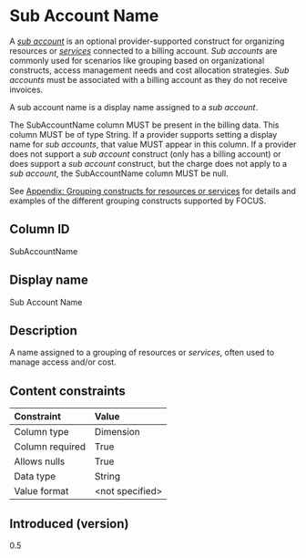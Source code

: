 # Sub Account Name

A [*sub account*](#glossary:sub-account) is an optional provider-supported construct for organizing resources or [*services*](#glossary:service) connected to a billing account. *Sub accounts* are commonly used for scenarios like grouping based on organizational constructs, access management needs and cost allocation strategies. *Sub accounts* must be associated with a billing account as they do not receive invoices.

A sub account name is a display name assigned to a *sub account*.

The SubAccountName column MUST be present in the billing data. This column MUST be of type String. If a provider supports setting a display name for *sub accounts*, that value MUST appear in this column. If a provider does not support a *sub account* construct (only has a billing account) or does support a *sub account* construct, but the charge does not apply to a *sub account*, the SubAccountName column MUST be null.

See [Appendix: Grouping constructs for resources or services](#groupingconstructsforresourcesorservices) for details and examples of the different grouping constructs supported by FOCUS.

## Column ID

SubAccountName

## Display name

Sub Account Name

## Description

A name assigned to a grouping of resources or *services*, often used to manage access and/or cost.

## Content constraints

| Constraint      | Value           |
|:----------------|:----------------|
| Column type     | Dimension       |
| Column required | True            |
| Allows nulls    | True            |
| Data type       | String          |
| Value format    | \<not specified> |

## Introduced (version)

0.5
